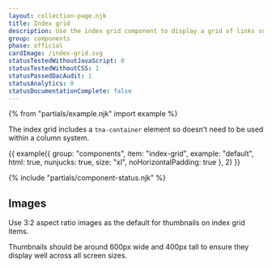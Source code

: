 ```yaml
---
layout: collection-page.njk
title: Index grid
description: Use the index grid component to display a grid of links such as displaying a list of all child pages in a hierarchy.
group: components
phase: official
cardImage: /index-grid.svg
statusTestedWithoutJavaScript: 0
statusTestedWithoutCSS: 1
statusPassedDacAudit: 1
statusAnalytics: 0
statusDocumentationComplete: false
---
```


{% from "partials/example.njk" import example %}

The index grid includes a `tna-container` element so doesn’t need to be used within a column system.

{{ example({ group: "components", item: "index-grid", example: "default", html: true, nunjucks: true, size: "xl", noHorizontalPadding: true }, 2) }}

{% include "partials/component-status.njk" %}

## Images

Use 3:2 aspect ratio images as the default for thumbnails on index grid items.

Thumbnails should be around 600px wide and 400px tall to ensure they display well across all screen sizes.
